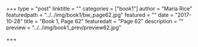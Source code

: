 +++
type = "post"
linktitle = ""
categories = ["book1"]
author = "Maria Rice"
featuredpath = "../../img/book1/bw_page62.jpg"
featured = ""
date = "2017-10-28"
title = "Book 1, Page 62"
featuredalt = "Page 62"
description = ""
preview = "../../img/book1_prev/preview62.jpg"

+++

